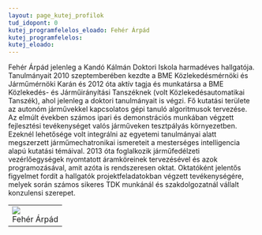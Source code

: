 ```yaml
---
layout: page_kutej_profilok
tud_idopont: 0
kutej_programfelelos_eloado: Fehér Árpád
kutej_programfelelos: 
kutej_eloado: 
---
```


Fehér Árpád jelenleg a Kandó Kálmán Doktori Iskola harmadéves hallgatója. Tanulmányait 2010 szeptemberében kezdte a BME Közlekedésmérnöki és Járműmérnöki Karán és 2012 óta aktív tagja és munkatársa a BME Közlekedés- és Járműirányítási Tanszéknek (volt Közlekedésautomatikai Tanszék), ahol jelenleg a doktori tanulmányait is végzi. Fő kutatási területe az autonóm járművekkel kapcsolatos gépi tanuló algoritmusok tervezése. Az elmúlt években számos ipari és demonstrációs munkában végzett fejlesztési tevékenységet valós járműveken tesztpályás környezetben. Ezeknél lehetősége volt integrálni az egyetemi tanulmányai alatt megszerzett járműmechatronikai ismereteit a mesterséges intelligencia alapú kutatási témáival. 2013 óta foglalkozik járműfedélzeti vezérlőegységek nyomtatott áramköreinek tervezésével és azok programozásával, amit azóta is rendszeresen oktat. Oktatóként jelentős figyelmet fordít a hallgatók projektfeladatokban végzett tevékenységére, melyek során számos sikeres TDK munkánál és szakdolgozatnál vállalt konzulensi szerepet.

 <table class="picture">
<tr>
<td>

<div class="gallery">
    <img src="images/feher_arpad.png" max-width="250" max-height="200">
  <div class="desc">Fehér Árpád</div>
</div>

</td>
</tr>
</table>
